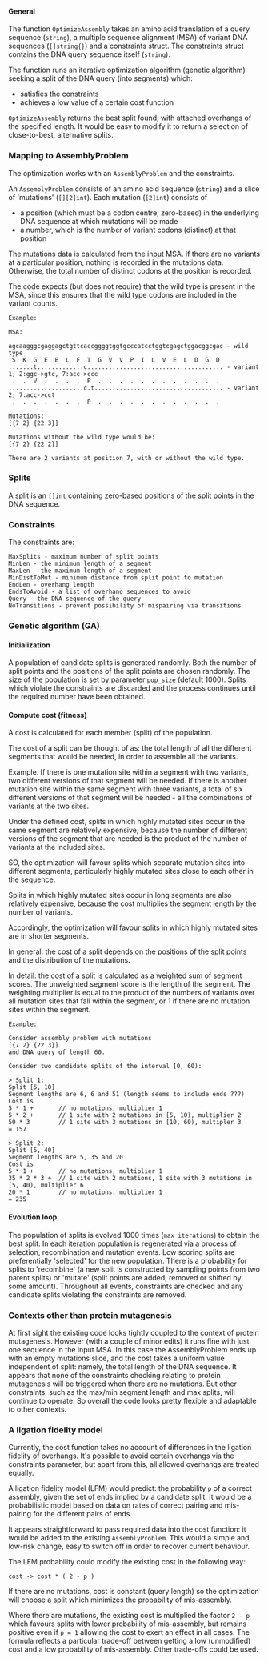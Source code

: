 #### General

The function `OptimizeAssembly` takes an amino acid translation of a
query sequence (`string`), a multiple sequence alignment (MSA) of
variant DNA sequences (`[]string{}`) and a constraints struct. The
constraints struct contains the DNA query sequence itself (`string`).

The function runs an iterative optimization algorithm (genetic
algorithm) seeking a split of the DNA query (into segments) which:
- satisfies the constraints
- achieves a low value of a certain cost function

`OptimizeAssembly` returns the best split found, with attached overhangs of
the specified length. It would be easy to modify it to return a selection
of close-to-best, alternative splits.

### Mapping to AssemblyProblem
The optimization works with an `AssemblyProblem` and the constraints.

An `AssemblyProblem` consists of an amino acid sequence (`string`) and a
slice of 'mutations' (`[][2]int`).  Each mutation (`[2]int`) consists of
- a position (which must be a codon centre, zero-based) in the underlying DNA
sequence at which mutations will be made
- a number, which is the number of variant codons (distinct) at that position

The mutations data is calculated from the input MSA. If there are no
variants at a particular position, nothing is recorded in the
mutations data. Otherwise, the total number of distinct codons at the
position is recorded.

The code expects (but does not require) that the wild type is
present in the MSA, since this ensures that the wild type codons are
included in the variant counts.

```
Example:

MSA:

agcaagggcgaggagctgttcaccggggtggtgcccatcctggtcgagctggacggcgac - wild type
 S  K  G  E  E  L  F  T  G  V  V  P  I  L  V  E  L  D  G  D
.......t.............c...................................... - variant 1; 2:ggc->gtc, 7:acc->ccc
 .  .  V  .  .  .  .  P  .  .  .  .  .  .  .  .  .  .  .  .
.....................c.t.................................... - variant 2; 7:acc->cct
 .  .  .  .  .  .  .  P  .  .  .  .  .  .  .  .  .  .  .  .

Mutations:
[{7 2} {22 3}]

Mutations without the wild type would be:
[{7 2} {22 2}]

There are 2 variants at position 7, with or without the wild type.
```

### Splits
A split is an `[]int` containing zero-based positions of the split points
in the DNA sequence.

### Constraints
The constraints are:
```
MaxSplits - maximum number of split points 
MinLen - the minimum length of a segment
MaxLen - the maximum length of a segment
MinDistToMut - minimum distance from split point to mutation
EndLen - overhang length
EndsToAvoid - a list of overhang sequences to avoid
Query - the DNA sequence of the query
NoTransitions - prevent possibility of mispairing via transitions
```

### Genetic algorithm (GA)

#### Initialization
A population of candidate splits is generated randomly. Both the
number of split points and the positions of the split points are
chosen randomly.  The size of the population is set by parameter
`pop_size` (default 1000). Splits which violate the constraints are
discarded and the process continues until the required number have
been obtained.

#### Compute cost (fitness)

A cost is calculated for each member (split) of the population.

The cost of a split can be thought of as: the total length of all the
different segments that would be needed, in order to assemble all the
variants.

Example. If there is one mutation site within a segment with two
variants, two different versions of that segment will be needed. If
there is another mutation site within the same segment with three
variants, a total of six different versions of that segment will be
needed - all the combinations of variants at the two sites.

Under the defined cost, splits in which highly mutated sites occur in
the same segment are relatively expensive, because the number of
different versions of the segment that are needed is the product of
the number of variants at the included sites.

SO, the optimization will favour splits which separate mutation sites into
different segments, particularly highly mutated sites close to each
other in the sequence.

Splits in which highly mutated sites occur in long segments are also
relatively expensive, because the cost multiplies the segment length
by the number of variants.

Accordingly, the optimization will favour splits in which highly
mutated sites are in shorter segments.

In general: the cost of a split depends on the positions of the split
points and the distribution of the mutations.

In detail: the cost of a split is calculated as a weighted sum of
segment scores. The unweighted segment score is the length of the
segment.  The weighting multiplier is equal to the product of the
numbers of variants over all mutation sites that fall within the
segment, or 1 if there are no mutation sites within the segment.

```
Example:

Consider assembly problem with mutations
[{7 2} {22 3}]
and DNA query of length 60.

Consider two candidate splits of the interval [0, 60):

> Split 1:
Split [5, 10]
Segment lengths are 6, 6 and 51 (length seems to include ends ???)
Cost is
5 * 1 +       // no mutations, multiplier 1
5 * 2 +       // 1 site with 2 mutations in [5, 10), multiplier 2
50 * 3        // 1 site with 3 mutations in [10, 60), multipler 3
= 157

> Split 2:
Split [5, 40]
Segment lengths are 5, 35 and 20
Cost is
5 * 1 +       // no mutations, multiplier 1
35 * 2 * 3 +  // 1 site with 2 mutations, 1 site with 3 mutations in [5, 40), multiplier 6
20 * 1        // no mutations, multiplier 1
= 235

```

#### Evolution loop
The population of splits is evolved 1000 times (`max_iterations`) to obtain
the best split. In each iteration population is regenerated via a process of
selection, recombination and mutation events. Low scoring splits are
preferentially 'selected' for the new population. There is a
probability for splits to 'recombine' (a new split is constructed by
sampling points from two parent splits) or 'mutate' (split points are
added, removed or shifted by some amount). Throughout all events,
constraints are checked and any candidate splits violating the
constraints are removed.

### Contexts other than protein mutagenesis
At first sight the existing code looks tightly coupled to the context of
protein mutagenesis. However (with a couple of minor edits) it runs fine
with just one sequence in the input MSA. In this case the AssemblyProblem ends
up with an empty mutations slice, and the cost takes a uniform value independent of
split: namely, the total length of the DNA sequence. It appears that none
of the constraints checking relating to protein mutagenesis will be
triggered when there are no mutations. But other constraints, such as the
max/min segment length and max splits, will continue to operate. So overall
the code looks pretty flexible and adaptable to other contexts.

### A ligation fidelity model
Currently, the cost function takes no account of differences in the
ligation fidelity of overhangs. It's possible to avoid certain
overhangs via the constraints parameter, but apart from this, all
allowed overhangs are treated equally.

A ligation fidelity model (LFM) would predict: the probability `p` of a correct
assembly, given the set of ends implied by a candidate split. It would be a 
probabilistic model based on data on rates of correct pairing and mis-pairing 
for the different pairs of ends.

It appears straightforward to pass required data into the cost function: it would be added
to the existing  `AssemblyProblem`. This would a simple and low-risk change,
easy to switch off in order to recover current behaviour.

The LFM probability could modify the existing cost in the following way:
```
cost -> cost * ( 2 - p )
```

If there are no mutations, cost is constant (query length) so the
optimization will choose a split which minimizes the probability
of mis-assembly.

Where there are mutations, the existing cost is multiplied the factor `2 - p`
which favours splits with lower probability of mis-assembly, but remains
positive even if `p = 1` allowing the cost to exert an effect 
in all cases. The formula reflects a particular trade-off between getting a low 
(unmodified) cost and a low probability of mis-assembly. Other trade-offs 
could be used.